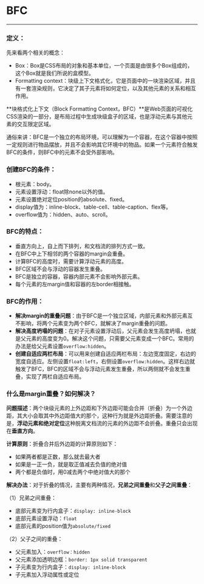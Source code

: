 # BFC

------

### 定义：

先来看两个相关的概念：

- Box：Box是CSS布局的对象和基本单位，一个页面是由很多个Box组成的，这个Box就是我们所说的盒模型。
- Formatting context：块级上下文格式化，它是页面中的一块渲染区域，并且有一套渲染规则，它决定了其子元素将如何定位，以及其他元素的关系和相互作用。

**块格式化上下文（Block Formatting Context，BFC）**是Web页面的可视化CSS渲染的一部分，是布局过程中生成块级盒子的区域，也是浮动元素与其他元素的交互限定区域。

通俗来讲：BFC是一个独立的布局环境，可以理解为一个容器，在这个容器中按照一定规则进行物品摆放，并且不会影响其它环境中的物品。如果一个元素符合触发BFC的条件，则BFC中的元素不会受外部影响。



### 创建BFC的条件：

- 根元素：body。
- 元素设置浮动：float除none以外的值。
- 元素设置绝对定位position的absolute、fixed。
- display值为：inline-block、table-cell、table-caption、flex等。
- overflow值为：hidden、auto、scroll。



### BFC的特点：

- 垂直方向上，自上而下排列，和文档流的排列方式一致。
- 在BFC中上下相邻的两个容器的margin会重叠。
- 计算BFC的高度时，需要计算浮动元素的高度。
- BFC区域不会与浮动的容器发生重叠。
- BFC是独立的容器，容器内部元素不会影响外部元素。
- 每个元素的左margin值和容器的左border相接触。



### BFC的作用：

- **解决margin的重叠问题**：由于BFC是一个独立区域，内部元素和外部元素互不影响，将两个元素变为两个BFC，就解决了margin重叠的问题。
- **解决高度坍塌的问题**：在对子元素设置浮动后，父元素会发生高度坍塌，也就是父元素的高度变为0。解决这个问题，只需要父元素变成一个BFC。常用的办法是给父元素设置`overflow:hidden`。
- **创建自适应两栏布局**：可以用来创建自适应两栏布局：左边宽度固定，右边的宽度自适应。左侧设置`float:left`，右侧设置`overflow:hidden`。这样右边就触发了BFC，BFC的区域不会与浮动元素发生重叠，所以两侧就不会发生重叠，实现了两栏自适应布局。



### 什么是margin重叠？如何解决？

**问题描述**：两个块级元素的上外边距和下外边距可能会合并（折叠）为一个外边距，其大小会取其中外边距值大的那个，这种行为就是外边距折叠。需要注意的是，**浮动元素和绝对定位**这种脱离文档流的元素的外边距不会折叠。重叠只会出现在**垂直方向**。

**计算原则**：折叠合并后外边距的计算原则如下：

- 如果两者都是正数，那么就去最大者
- 如果是一正一负，就是取正值减去负值的绝对值
- 两个都是负值时，用0减去两个中绝对值大的那个

**解决办法**：对于折叠的情况，主要有两种情况，**兄弟之间重叠**和**父子之间重叠**：

（1）兄弟之间重叠：

- 底部元素变为行内盒子：`display: inline-block`
- 底部元素设置浮动：`float`
- 底部元素的position值为`absolute/fixed`

（2）父子之间的重叠：

- 父元素加入：`overflow：hidden`
- 父元素添加透明边框：`border: 1px solid transparent`
- 子元素变为行内盒子：`display: inline-block`
- 子元素加入浮动属性或定位